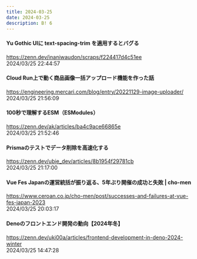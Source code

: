 ```yaml
---
title: 2024-03-25
date: 2024-03-25
description: B! 6
---
```


#### Yu Gothic UIに text-spacing-trim を適用するとバグる
https://zenn.dev/inaniwaudon/scraps/f224417d4c51ee<br>
2024/03/25 22:44:57<br>


#### Cloud Run上で動く商品画像一括アップロード機能を作った話
https://engineering.mercari.com/blog/entry/20221129-image-uploader/<br>
2024/03/25 21:56:09<br>


#### 100秒で理解するESM（ESModules）
https://zenn.dev/ak/articles/ba4c9ace66865e<br>
2024/03/25 21:52:46<br>


#### Prismaのテストでデータ削除を高速化する
https://zenn.dev/ubie_dev/articles/8b1954f29781cb<br>
2024/03/25 21:17:00<br>


#### Vue Fes Japanの運営統括が振り返る、5年ぶり開催の成功と失敗 | cho-men
https://www.ceroan.co.jp/cho-men/post/successes-and-failures-at-vue-fes-japan-2023<br>
2024/03/25 20:03:17<br>


#### Denoのフロントエンド開発の動向【2024年冬】
https://zenn.dev/uki00a/articles/frontend-development-in-deno-2024-winter<br>
2024/03/25 14:47:28<br>


